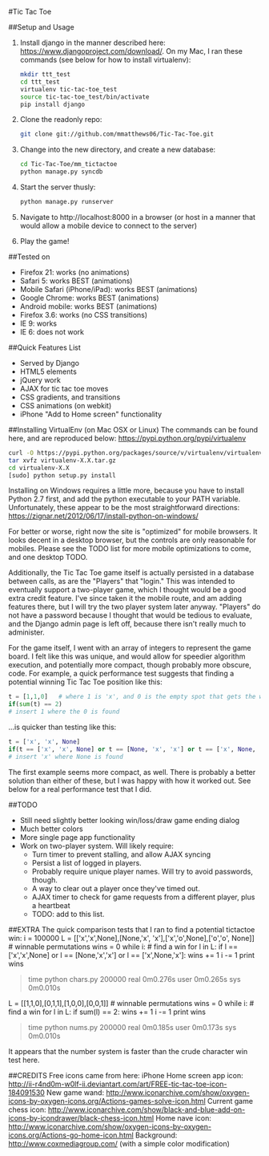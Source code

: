 #Tic Tac Toe

##Setup and Usage
1. Install django in the manner described here: https://www.djangoproject.com/download/.  On my Mac, I ran these commands (see below for how to install virtualenv):
	```bash
	mkdir ttt_test
	cd ttt_test
	virtualenv tic-tac-toe_test
	source tic-tac-toe_test/bin/activate
	pip install django
	```

2. Clone the readonly repo:
	```bash
	git clone git://github.com/mmatthews06/Tic-Tac-Toe.git
	```
	
3. Change into the new directory, and create a new database:
	```bash
	cd Tic-Tac-Toe/mm_tictactoe
	python manage.py syncdb
	```

4. Start the server thusly:
	```bash
	python manage.py runserver
	```

5. Navigate to http://localhost:8000 in a browser (or host in a manner that would allow a mobile device to connect to the server)
6. Play the game!

##Tested on
- Firefox 21: works (no animations)
- Safari 5: works BEST (animations)
- Mobile Safari (iPhone/iPad): works BEST (animations)
- Google Chrome: works BEST (animations)
- Android mobile: works BEST (animations)
- Firefox 3.6: works (no CSS transitions)
- IE 9: works
- IE 6: does not work

##Quick Features List
- Served by Django
- HTML5 elements
- jQuery work
- AJAX for tic tac toe moves
- CSS gradients, and transitions
- CSS animations (on webkit)
- iPhone "Add to Home screen" functionality

##Installing VirtualEnv (on Mac OSX or Linux)
The commands can be found here, and are reproduced below: https://pypi.python.org/pypi/virtualenv
```bash
curl -O https://pypi.python.org/packages/source/v/virtualenv/virtualenv-X.X.tar.gz
tar xvfz virtualenv-X.X.tar.gz
cd virtualenv-X.X
[sudo] python setup.py install
```

Installing on Windows requires a little more, because you have to install Python 2.7 first, and add the python executable to your PATH variable.  Unfortunately, these appear to be the most straightforward directions:
https://zignar.net/2012/06/17/install-python-on-windows/

For better or worse, right now the site is "optimized" for mobile browsers.  It looks decent in a desktop browser, but the controls are only reasonable for mobiles.  Please see the TODO list for more mobile optimizations to come, and one desktop TODO.

Additionally, the Tic Tac Toe game itself is actually persisted in a database between calls, as are the "Players" that "login."  This was intended to eventually support a two-player game, which I thought would be a good extra credit feature.  I've since taken it the mobile route, and am adding features there, but I will try the two player system later anyway.  "Players" do not have a password because I thought that would be tedious to evaluate, and the Django admin page is left off, because there isn't really much to administer.

For the game itself, I went with an array of integers to represent the game board.  I felt like this was unique, and would allow for speedier algorithm execution, and potentially more compact, though probably more obscure, code.  For example, a quick performance test suggests that finding a potential winning Tic Tac Toe position like this:
```python
t = [1,1,0]   # where 1 is 'x', and 0 is the empty spot that gets the win
if(sum(t) == 2)
# insert 1 where the 0 is found
```

...is quicker than testing like this:
```python
t = ['x', 'x', None]
if(t == ['x', 'x', None] or t == [None, 'x', 'x'] or t == ['x', None, 'x'])
# insert 'x' where None is found
```

The first example seems more compact, as well.  There is probably a better solution than either of these, but I was happy with how it worked out.  See below for a real performance test that I did.

##TODO
- Still need slightly better looking win/loss/draw game ending dialog
- Much better colors
- More single page app functionality
- Work on two-player system.  Will likely require:
	- Turn timer to prevent stalling, and allow AJAX syncing
	- Persist a list of logged in players.
	- Probably require unique player names.  Will try to avoid passwords, though.
	- A way to clear out a player once they've timed out.
	- AJAX timer to check for game requests from a different player, plus a heartbeat
	- TODO: add to this list.

##EXTRA
The quick comparison tests that I ran to find a potential tictactoe win:
i = 100000
L = [['x','x',None],[None,'x', 'x'],['x','o',None],['o','o', None]] # winnable permutations
wins = 0
while i:                                                            # find a win
    for l in L:
        if l == ['x','x',None] or l == [None,'x','x'] or l == ['x',None,'x']:
            wins += 1
    i -= 1
print wins

> time python chars.py
200000
real	0m0.276s
user	0m0.265s
sys	0m0.010s

L = [[1,1,0],[0,1,1],[1,0,0],[0,0,1]] # winnable permutations
wins = 0
while i:			      # find a win
    for l in L:
        if sum(l) == 2:
            wins += 1
    i -= 1
print wins

> time python nums.py
200000
real	0m0.185s
user	0m0.173s
sys	0m0.010s

It appears that the number system is faster than the crude character win test here.

##CREDITS
Free icons came from here:
iPhone Home screen app icon: http://ii-r4nd0m-w0lf-ii.deviantart.com/art/FREE-tic-tac-toe-icon-184091530
New game wand: http://www.iconarchive.com/show/oxygen-icons-by-oxygen-icons.org/Actions-games-solve-icon.html
Current game chess icon: http://www.iconarchive.com/show/black-and-blue-add-on-icons-by-icondrawer/black-chess-icon.html
Home nave icon: http://www.iconarchive.com/show/oxygen-icons-by-oxygen-icons.org/Actions-go-home-icon.html
Background: http://www.coxmediagroup.com/ (with a simple color modification)
